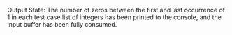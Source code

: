 Output State: The number of zeros between the first and last occurrence of 1 in each test case list of integers has been printed to the console, and the input buffer has been fully consumed.